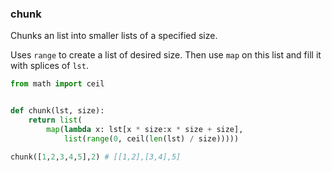 ### chunk

Chunks an list into smaller lists of a specified size.

Uses `range` to create a list of desired size. Then use `map` on this list and fill it with splices of `lst`.

```python
from math import ceil


def chunk(lst, size):
    return list(
        map(lambda x: lst[x * size:x * size + size],
            list(range(0, ceil(len(lst) / size)))))
```

``` python
chunk([1,2,3,4,5],2) # [[1,2],[3,4],5]
```
